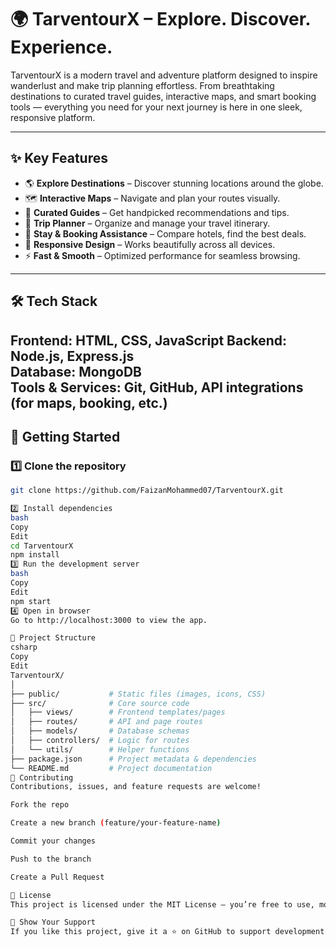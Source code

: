 # 🌍 TarventourX – Explore. Discover. Experience.  

TarventourX is a modern travel and adventure platform designed to inspire wanderlust and make trip planning effortless. From breathtaking destinations to curated travel guides, interactive maps, and smart booking tools — everything you need for your next journey is here in one sleek, responsive platform.  

---

## ✨ Key Features  
- 🌎 **Explore Destinations** – Discover stunning locations around the globe.  
- 🗺️ **Interactive Maps** – Navigate and plan your routes visually.  
- 📖 **Curated Guides** – Get handpicked recommendations and tips.  
- 📅 **Trip Planner** – Organize and manage your travel itinerary.  
- 🏨 **Stay & Booking Assistance** – Compare hotels, find the best deals.  
- 📱 **Responsive Design** – Works beautifully across all devices.  
- ⚡ **Fast & Smooth** – Optimized performance for seamless browsing.  
---
## 🛠️ Tech Stack  
**Frontend:** HTML, CSS, JavaScript
**Backend:** Node.js, Express.js  
**Database:** MongoDB  
**Tools & Services:** Git, GitHub, API integrations (for maps, booking, etc.)  
---
## 🚀 Getting Started  

### 1️⃣ Clone the repository  
```bash
git clone https://github.com/FaizanMohammed07/TarventourX.git

2️⃣ Install dependencies
bash
Copy
Edit
cd TarventourX
npm install
3️⃣ Run the development server
bash
Copy
Edit
npm start
4️⃣ Open in browser
Go to http://localhost:3000 to view the app.

📂 Project Structure
csharp
Copy
Edit
TarventourX/
│
├── public/           # Static files (images, icons, CSS)
├── src/              # Core source code
│   ├── views/        # Frontend templates/pages
│   ├── routes/       # API and page routes
│   ├── models/       # Database schemas
│   ├── controllers/  # Logic for routes
│   └── utils/        # Helper functions
├── package.json      # Project metadata & dependencies
└── README.md         # Project documentation
🤝 Contributing
Contributions, issues, and feature requests are welcome!

Fork the repo

Create a new branch (feature/your-feature-name)

Commit your changes

Push to the branch

Create a Pull Request

📜 License
This project is licensed under the MIT License — you’re free to use, modify, and share it with proper attribution.

🌟 Show Your Support
If you like this project, give it a ⭐ on GitHub to support development!
